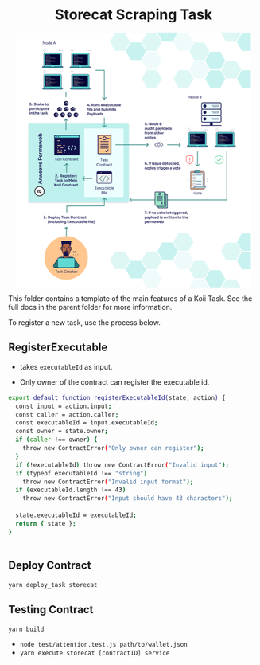 <h1 align="center">Storecat Scraping Task</h1>
<p align="center">
 <img align="center" height=512px src="diagram/koi_task_diagram.jpg?raw=true"></a>
</p>

This folder contains a template of the main features of a Koii Task. See the full docs in the parent folder for more information.

To register a new task, use the process below.

## RegisterExecutable

- takes `executableId` as input.

- Only owner of the contract can register the executable id.

```bash
export default function registerExecutableId(state, action) {
  const input = action.input;
  const caller = action.caller;
  const executableId = input.executableId;
  const owner = state.owner;
  if (caller !== owner) {
    throw new ContractError("Only owner can register");
  }
  if (!executableId) throw new ContractError("Invalid input");
  if (typeof executableId !== "string")
    throw new ContractError("Invalid input format");
  if (executableId.length !== 43)
    throw new ContractError("Input should have 43 characters");

  state.executableId = executableId;
  return { state };
}



```

## Deploy Contract

`yarn deploy_task storecat`

## Testing Contract

`yarn build`

- `node test/attention.test.js path/to/wallet.json`
- `yarn execute storecat [contractID] service`